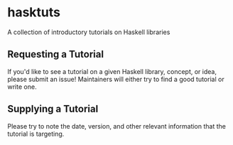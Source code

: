 # hasktuts

A collection of introductory tutorials on Haskell libraries

## Requesting a Tutorial

If you'd like to see a tutorial on a given Haskell library, concept, or idea, please submit an issue!
Maintainers will either try to find a good tutorial or write one.

## Supplying a Tutorial

Please try to note the date, version, and other relevant information that the tutorial is targeting.
